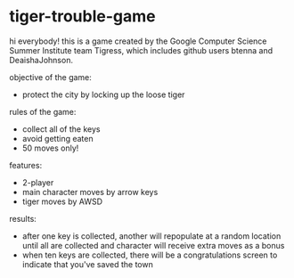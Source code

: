 # tiger-trouble-game

hi everybody! this is a game created by the Google Computer Science Summer Institute team Tigress, which includes github users btenna and DeaishaJohnson.

objective of the game:
- protect the city by locking up the loose tiger

rules of the game:
- collect all of the keys
- avoid getting eaten
- 50 moves only!

features:
- 2-player
- main character moves by arrow keys
- tiger moves by AWSD

results:
- after one key is collected, another will repopulate at a random location until all are collected and character will receive extra moves as a bonus
- when ten keys are collected, there will be a congratulations screen to indicate that you've saved the town
